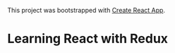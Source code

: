 This project was bootstrapped with [Create React App](https://github.com/facebook/create-react-app).

# Learning React with Redux
